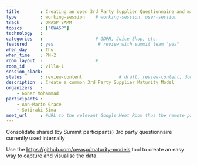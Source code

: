 ```yaml
---
title        : Creating an open 3rd Party Supplier Questionnaire and maturity model
type         : working-session    # working-session, user-session
track        : OWASP SAMM
topics       : ["OWASP"]
technology   :
categories   :                    # GDPR, Juice Shop, etc.
featured     : yes                 # review with summit team "yes"
when_day     : Thu
when_time    : PM-2
room_layout  :                    #
room_id      : villa-1
session_slack:
status       : review-content              # draft, review-content, done
description  : Create a common 3rd Party Supplier Maturity Model
organizers   :
    - Goher Mohammad
participants :
    - Ann-Marie Grace
    - Sotiraki Sima
meet_url     : #URL to the relevant Google Meet Room thus the remote participants can join a session
---
```


Consolidate shared (by Summit participants) 3rd party questionnaire currently used internally

Use the https://github.com/owasp/maturity-models tool to create an easy way to capture and visualise the data.

<!--(add intro)

## WHY

(...)

## What

(...)

## Outcomes

(...)

## References

(...)


## Previous
-->
